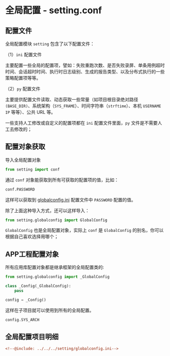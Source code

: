 # 全局配置 - setting.conf

## 配置文件

全局配置模块 `setting` 包含了以下配置文件：

（1）`ini` 配置文件

主要配置一些全局的配置项，譬如：失败重跑次数、是否失败录屏、单条用例超时时间、会话超时时间、执行时日志级别、生成的报告类型、以及分布式执行的一些策略配置项等等。

（2）`py` 配置文件

主要提供配置文件读取、动态获取一些常量（如项目根目录绝对路径 `(BASE_DIR)`、系统架构（`SYS_FRAME`）、时间字符串（`strftime`）、本机 `USERNAME`  `IP` 等等）、公共 URL 等。

一些支持人工修改或自定义的配置项都在 `ini` 配置文件里面，`py` 文件是不需要人工去修改的；

## 配置对象获取

导入全局配置对象

```py
from setting import conf
```

通过 `conf` 对象能获取到所有可获取的配置项的值，比如：

```py
conf.PASSWORD
```

这样可以获取到 [globalconfig.ini](https://github.com/linuxdeepin/youqu/blob/master/setting/globalconfig.ini) 配置文件中 `PASSWORD` 配置的值。

除了上面这种导入方式，还可以这样导入：

```py
from setting.globalconfig import GlobalConfig
```

`GlobalConfig` 也是全局配置对象，实际上 `conf` 是 `GlobalConfig` 的别名，你可以根据自己喜欢选择用哪个；

## APP工程配置对象

所有应用库配置对象都是继承框架的全局配置类的:

```py
from setting.globalconfig import _GlobalConfig

class _Config(_GlobalConfig):
    pass

config = _Config()
```

这样在子项目就可以使用到所有的全局配置。

```python
config.SYS_ARCH
```

## 全局配置项目明细

```ini
<!--@include: ../../../setting/globalconfig.ini-->
```



